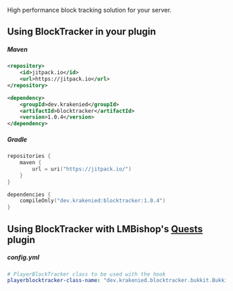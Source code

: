 High performance block tracking solution for your server.

Using BlockTracker in your plugin
------
##### Maven
```xml
<repository>
    <id>jitpack.io</id>
    <url>https://jitpack.io</url>
</repository>
```
```xml
<dependency>
    <groupId>dev.krakenied</groupId>
    <artifactId>blocktracker</artifactId>
    <version>1.0.4</version>
</dependency>
```
##### Gradle
```kotlin
repositories {
    maven {
        url = uri("https://jitpack.io/")
    }
}
```
```kotlin
dependencies {
    compileOnly("dev.krakenied:blocktracker:1.0.4")
}
```
Using BlockTracker with LMBishop's [Quests](https://modrinth.com/plugin/quests) plugin
------
##### config.yml
```yml
# PlayerBlockTracker class to be used with the hook
playerblocktracker-class-name: "dev.krakenied.blocktracker.bukkit.BukkitBlockTrackerPlugin"
```

